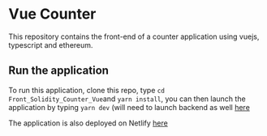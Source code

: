 # Vue Counter

This repository contains the front-end of a counter application using vuejs, typescript and ethereum. 

## Run the application

To run this application, clone this repo, type `cd Front_Solidity_Counter_Vue`and `yarn install`, you can then launch the application by typing `yarn dev` (will need to launch backend as well [here](https://github.com/liviator/backend_Count_solidity)

The application is also deployed on Netlify [here](https://netlify--zingy-pithivier-4132a7.netlify.app/)

